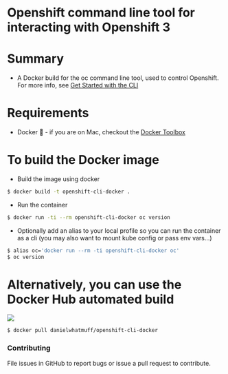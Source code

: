# Openshift command line tool for interacting with Openshift 3

# Summary

- A Docker build for the oc command line tool, used to control Openshift. For more info, see [Get Started with the CLI](https://docs.openshift.com/enterprise/3.0/cli_reference/get_started_cli.html)

# Requirements

- Docker :whale: - if you are on Mac, checkout the [Docker Toolbox](http://docs.docker.com/mac/step_one/)

# To build the Docker image

- Build the image using docker
```bash
$ docker build -t openshift-cli-docker .
```
- Run the container
```bash
$ docker run -ti --rm openshift-cli-docker oc version
```
- Optionally add an alias to your local profile so you can run the container as a cli (you may also want to mount kube config or pass env vars...)
```bash
$ alias oc='docker run --rm -ti openshift-cli-docker oc'
$ oc version
```

# Alternatively, you can use the Docker Hub automated build

[![](https://badge.imagelayers.io/danielwhatmuff/openshift-cli-docker:latest.svg)](https://imagelayers.io/?images=danielwhatmuff/openshift-cli-docker:latest 'Get your own badge on imagelayers.io')

```bash
$ docker pull danielwhatmuff/openshift-cli-docker
```

### Contributing
File issues in GitHub to report bugs or issue a pull request to contribute.
